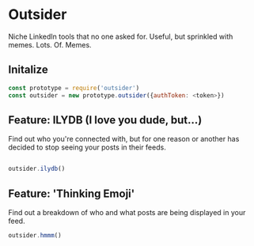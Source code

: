 # Outsider
Niche LinkedIn tools that no one asked for. Useful, but sprinkled with memes. Lots. Of. Memes.

## Initalize

```javascript
const prototype = require('outsider')
const outsider = new prototype.outsider({authToken: <token>})
```


## Feature: ILYDB (I love you dude, but...)

Find out who you're connected with, but for one reason or another has decided to stop seeing your posts in their feeds.

```javascript

outsider.ilydb()

```

## Feature: 'Thinking Emoji'

Find out a breakdown of who and what posts are being displayed in your feed.

```javascript
outsider.hmmm()
```
